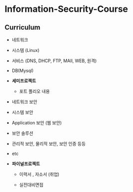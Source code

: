 # Information-Security-Course



## Curriculum
  * 네트워크 
  
  * 시스템 (Linux)
  
  * 서비스 (DNS, DHCP, FTP, MAIl, WEB, 원격)
  
  * DB(Mysql)
  
  * **세미프로젝트**
  
    * 포트 폴리오 내용
    
  * 네트워크 보안
  
  * 시스템 보안
  
  * Application 보안 (웹 보안)
  
  * 보안 솔루션
  
  * 관리적 보안, 물리적 보안, 보안 인증 등등
  
  * etc
  
  * **파이널프로젝트**
    * 이력서 , 자소서 (취업)
    
    * 실전대비면접

